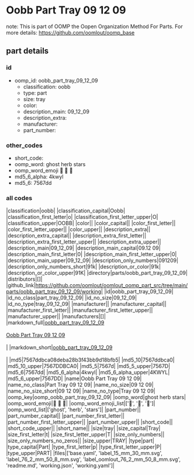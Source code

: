 # Oobb Part Tray 09 12 09  

note: This is part of OOMP the Oopen Organization Method For Parts. For more details: https://github.com/oomlout/oomp_base

##  part details





### id
* oomp_id: oobb_part_tray_09_12_09
  * classification: oobb
  * type: part
  * size: tray
  * color: 
  * description_main: 09_12_09
  * description_extra: 
  * manufacturer: 
  * part_number: 

### other_codes
* short_code: 
* oomp_word: ghost herb stars
* oomp_word_emoji :ghost: :herb: :stars:
* md5_6_alpha: 4kwyl
* md5_6: 7567dd

### all codes 
|classification|oobb|
|classification_capital|Oobb|
|classification_first_letter|o|
|classification_first_letter_upper|O|
|classification_upper|OOBB|
|color||
|color_capital||
|color_first_letter||
|color_first_letter_upper||
|color_upper||
|description_extra||
|description_extra_capital||
|description_extra_first_letter||
|description_extra_first_letter_upper||
|description_extra_upper||
|description_main|09_12_09|
|description_main_capital|09.12 09|
|description_main_first_letter|0|
|description_main_first_letter_upper|0|
|description_main_upper|09_12_09|
|description_only_numbers|091209|
|description_only_numbers_short|91k|
|description_or_color|91k|
|description_or_color_upper|91K|
|directory|parts/oobb_part_tray_09_12_09|
|distributors|[]|
|github_link|https://github.com/oomlout/oomlout_oomp_part_src/tree/main/parts/oobb_part_tray_09_12_09/working|
|id|oobb_part_tray_09_12_09|
|id_no_class|part_tray_09_12_09|
|id_no_size|09_12_09|
|id_no_type|tray_09_12_09|
|manufacturer||
|manufacturer_capital||
|manufacturer_first_letter||
|manufacturer_first_letter_upper||
|manufacturer_upper||
|manufacturers|[]|
|markdown_full|[oobb_part_tray_09_12_09](https://github.com/oomlout/oomlout_oomp_part_src/tree/main/parts/oobb_part_tray_09_12_09/working)<br>[](https://github.com/oomlout/oomlout_oomp_part_src/tree/main/parts/oobb_part_tray_09_12_09/working)<br>[Oobb Part Tray 09 12 09](https://github.com/oomlout/oomlout_oomp_part_src/tree/main/parts/oobb_part_tray_09_12_09/working)<br><br>|
|markdown_short|[oobb_part_tray_09_12_09](https://github.com/oomlout/oomlout_oomp_part_src/tree/main/parts/oobb_part_tray_09_12_09/working)<br><br>|
|md5|7567ddbca08deba28b3f43bb9d18bfb5|
|md5_10|7567ddbca0|
|md5_10_upper|7567DDBCA0|
|md5_5|7567d|
|md5_5_upper|7567D|
|md5_6|7567dd|
|md5_6_alpha|4kwyl|
|md5_6_alpha_upper|4KWYL|
|md5_6_upper|7567DD|
|name|Oobb Part Tray 09 12 09|
|name_no_class|Part Tray 09 12 09|
|name_no_size|09 12 09|
|name_no_size_short|09 12 09|
|name_no_type|Tray 09 12 09|
|oomp_key|oomp_oobb_part_tray_09_12_09|
|oomp_word|ghost herb stars|
|oomp_word_emoji|:ghost: :herb: :stars:|
|oomp_word_emoji_list|[':ghost:', ':herb:', ':stars:']|
|oomp_word_list|['ghost', 'herb', 'stars']|
|part_number||
|part_number_capital||
|part_number_first_letter||
|part_number_first_letter_upper||
|part_number_upper||
|short_code||
|short_code_upper||
|short_name||
|size|tray|
|size_capital|Tray|
|size_first_letter|t|
|size_first_letter_upper|T|
|size_only_numbers||
|size_only_numbers_no_zeros||
|size_upper|TRAY|
|type|part|
|type_capital|Part|
|type_first_letter|p|
|type_first_letter_upper|P|
|type_upper|PART|
|files|['base.yaml', 'label_15_mm_30_mm.svg', 'label_76_2_mm_50_8_mm.svg', 'label_oomlout_76_2_mm_50_8_mm.svg', 'readme.md', 'working.json', 'working.yaml']|
